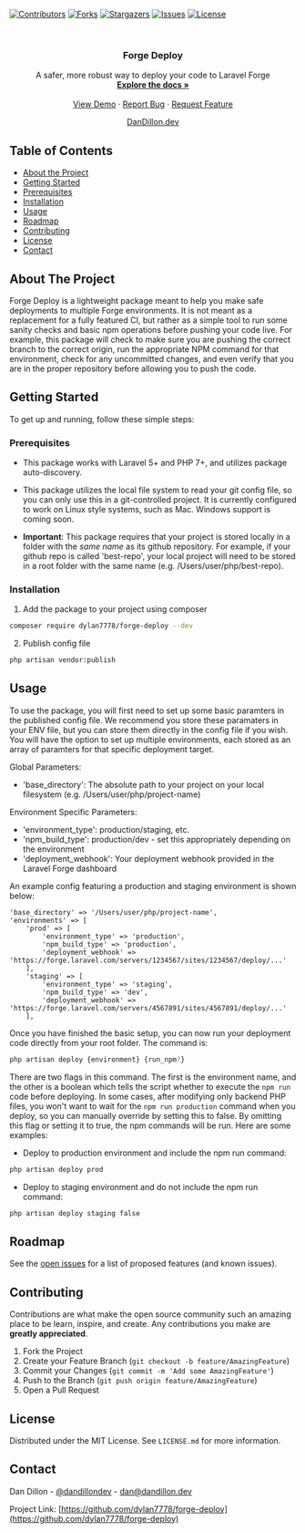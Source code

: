 [![Contributors][contributors-shield]][contributors-url]
[![Forks][forks-shield]][forks-url]
[![Stargazers][stars-shield]][stars-url]
[![Issues][issues-shield]][issues-url]
[![License][license-shield]][license-url]
<!-- PROJECT LOGO -->
<br />
<p align="center">
	<!-- <a href="https://github.com/dylan7778/forge-deploy">
		<img src="images/logo.png" alt="Logo" width="80" height="80">
	</a> -->
	<h3 align="center">Forge Deploy</h3>
	<p align="center">
		A safer, more robust way to deploy your code to Laravel Forge
		<br />
		<a href="https://github.com/dylan7778/forge-deploy"><strong>Explore the docs »</strong></a>
		<br />
		<br />
		<a href="https://github.com/dylan7778/forge-deploy">View Demo</a>
		·
		<a href="https://github.com/dylan7778/forge-deploy/issues">Report Bug</a>
		·
		<a href="https://github.com/dylan7778/forge-deploy/issues">Request Feature</a>
	</p>
</p>
<p align="center"><a href="https://dandillon.dev" target="_blank">DanDillon.dev</a></p>

<!-- TABLE OF CONTENTS -->
## Table of Contents
* [About the Project](#about-the-project)
* [Getting Started](#getting-started)
* [Prerequisites](#prerequisites)
* [Installation](#installation)
* [Usage](#usage)
* [Roadmap](#roadmap)
* [Contributing](#contributing)
* [License](#license)
* [Contact](#contact)

<!-- ABOUT THE PROJECT -->
## About The Project
Forge Deploy is a lightweight package meant to help you make safe deployments to multiple Forge environments. It is not meant as a replacement for a fully featured CI, but rather as a simple tool to run some sanity checks and basic npm operations before pushing your code live. For example, this package will check to make sure you are pushing the correct branch to the correct origin, run the appropriate NPM command for that environment, check for any uncommitted changes, and even verify that you are in the proper repository before allowing you to push the code.

<!-- GETTING STARTED -->
## Getting Started
To get up and running, follow these simple steps:

### Prerequisites
* This package works with Laravel 5+ and PHP 7+, and utilizes package auto-discovery.

* This package utilizes the local file system to read your git config file, so you can only use this in a git-controlled project. It is currently configured to work on Linux style systems, such as Mac. Windows support is coming soon.

* **Important**: This package requires that your project is stored locally in a folder with the *same name* as its github repository. For example, if your github repo is called 'best-repo', your local project will need to be stored in a root folder with the same name (e.g. /Users/user/php/best-repo).

### Installation
1. Add the package to your project using composer

```sh
composer require dylan7778/forge-deploy --dev
```
2. Publish config file

```sh
php artisan vendor:publish
```

<!-- USAGE EXAMPLES -->
## Usage
To use the package, you will first need to set up some basic paramters in the published config file. We recommend you store these paramaters in your ENV file, but you can store them directly in the config file if you wish. You will have the option to set up multiple environments, each stored as an array of paramters for that specific deployment target.

Global Parameters:
* 'base_directory': The absolute path to your project on your local filesystem (e.g. /Users/user/php/project-name)

Environment Specific Parameters:
* 'environment_type': production/staging, etc.
* 'npm_build_type': production/dev - set this appropriately depending on the environment
* 'deployment_webhook': Your deployment webhook provided in the Laravel Forge dashboard

An example config featuring a production and staging environment is shown below:

	'base_directory' => '/Users/user/php/project-name',
	'environments' => [
        'prod' => [
            'environment_type' => 'production',
            'npm_build_type' => 'production',
            'deployment_webhook' => 'https://forge.laravel.com/servers/1234567/sites/1234567/deploy/...'
        ],
        'staging' => [
            'environment_type' => 'staging',
            'npm_build_type' => 'dev',
            'deployment_webhook' => 'https://forge.laravel.com/servers/4567891/sites/4567891/deploy/...'
        ],

Once you have finished the basic setup, you can now run your deployment code directly from your root folder. The command is:

```sh
php artisan deploy {environment} {run_npm?}
```

There are two flags in this command. The first is the environment name, and the other is a boolean which tells the script whether to execute the <code>npm run</code> code before deploying. In some cases, after modifying only backend PHP files, you won't want to wait for the <code>npm run production</code> command when you deploy, so you can manually override by setting this to false. By omitting this flag or setting it to true, the npm commands will be run. Here are some examples:

* Deploy to production environment and include the npm run command:
```sh
php artisan deploy prod
```

* Deploy to staging environment and do not include the npm run command:
```sh
php artisan deploy staging false
```

<!-- ROADMAP -->
## Roadmap
See the [open issues](https://github.com/dylan7778/forge-deploy/issues) for a list of proposed features (and known issues).

<!-- CONTRIBUTING -->
## Contributing
Contributions are what make the open source community such an amazing place to be learn, inspire, and create. Any contributions you make are **greatly appreciated**.
1. Fork the Project
2. Create your Feature Branch (`git checkout -b feature/AmazingFeature`)
3. Commit your Changes (`git commit -m 'Add some AmazingFeature'`)
4. Push to the Branch (`git push origin feature/AmazingFeature`)
5. Open a Pull Request

<!-- LICENSE -->
## License
Distributed under the MIT License. See `LICENSE.md` for more information.

<!-- CONTACT -->
## Contact
Dan Dillon - [@dandillondev](https://twitter.com/dandillondev) - dan@dandillon.dev

Project Link: [https://github.com/dylan7778/forge-deploy](https://github.com/dylan7778/forge-deploy)

<!-- MARKDOWN LINKS & IMAGES -->
<!-- https://www.markdownguide.org/basic-syntax/#reference-style-links -->
[contributors-shield]: https://img.shields.io/github/contributors/dylan7778/forge-deploy.svg?style=flat-square
[contributors-url]: https://github.com/dylan7778/forge-deploy/graphs/contributors
[forks-shield]: https://img.shields.io/github/forks/dylan7778/forge-deploy.svg?style=flat-square
[forks-url]: https://github.com/dylan7778/forge-deploy/network/members
[stars-shield]: https://img.shields.io/github/stars/dylan7778/forge-deploy.svg?style=flat-square
[stars-url]: https://github.com/dylan7778/forge-deploy/stargazers
[issues-shield]: https://img.shields.io/github/issues/dylan7778/forge-deploy.svg?style=flat-square
[issues-url]: https://github.com/dylan7778/forge-deploy/issues
[license-shield]: https://img.shields.io/github/license/dylan7778/forge-deploy.svg?style=flat-square
[license-url]: https://github.com/dylan7778/forge-deploy/blob/master/LICENSE.md
[product-screenshot]: images/screenshot.png